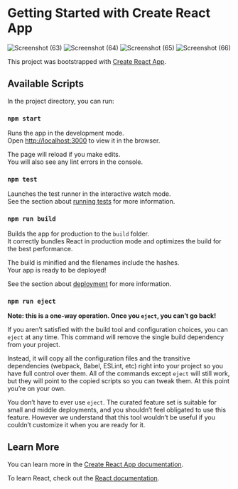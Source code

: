 # Getting Started with Create React App

![Screenshot (63)](https://github.com/PunithRajKumarM/Typescript-events-management/assets/146944110/2cde60ef-9de7-4ec1-9b98-f6ce04ae4940)
![Screenshot (64)](https://github.com/PunithRajKumarM/Typescript-events-management/assets/146944110/072c32df-1814-48a7-b66d-4c928beea4ea)
![Screenshot (65)](https://github.com/PunithRajKumarM/Typescript-events-management/assets/146944110/4fdbf977-bd8f-4aae-9555-6c06158a18fa)
![Screenshot (66)](https://github.com/PunithRajKumarM/Typescript-events-management/assets/146944110/51ad9fa8-b587-4bef-92ce-e6f911d069c3)


This project was bootstrapped with [Create React App](https://github.com/facebook/create-react-app).

## Available Scripts

In the project directory, you can run:

### `npm start`

Runs the app in the development mode.\
Open [http://localhost:3000](http://localhost:3000) to view it in the browser.

The page will reload if you make edits.\
You will also see any lint errors in the console.

### `npm test`

Launches the test runner in the interactive watch mode.\
See the section about [running tests](https://facebook.github.io/create-react-app/docs/running-tests) for more information.

### `npm run build`

Builds the app for production to the `build` folder.\
It correctly bundles React in production mode and optimizes the build for the best performance.

The build is minified and the filenames include the hashes.\
Your app is ready to be deployed!

See the section about [deployment](https://facebook.github.io/create-react-app/docs/deployment) for more information.

### `npm run eject`

**Note: this is a one-way operation. Once you `eject`, you can’t go back!**

If you aren’t satisfied with the build tool and configuration choices, you can `eject` at any time. This command will remove the single build dependency from your project.

Instead, it will copy all the configuration files and the transitive dependencies (webpack, Babel, ESLint, etc) right into your project so you have full control over them. All of the commands except `eject` will still work, but they will point to the copied scripts so you can tweak them. At this point you’re on your own.

You don’t have to ever use `eject`. The curated feature set is suitable for small and middle deployments, and you shouldn’t feel obligated to use this feature. However we understand that this tool wouldn’t be useful if you couldn’t customize it when you are ready for it.

## Learn More

You can learn more in the [Create React App documentation](https://facebook.github.io/create-react-app/docs/getting-started).

To learn React, check out the [React documentation](https://reactjs.org/).
